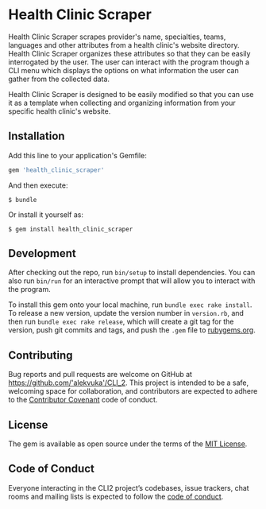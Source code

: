 # Health Clinic Scraper

Health Clinic Scraper scrapes provider's name, specialties, teams, languages and other attributes from a health clinic's website directory. Health Clinic Scraper organizes these attributes so that they can be easily interrogated by the user. The user can interact with the program though a CLI menu which displays the options on what information the user can gather from the collected data.

Health Clinic Scraper is designed to be easily modified so that you can use it as a template when collecting and organizing information from your specific health clinic's website.

## Installation

Add this line to your application's Gemfile:

```ruby
gem 'health_clinic_scraper'
```

And then execute:

    $ bundle

Or install it yourself as:

    $ gem install health_clinic_scraper


## Development

After checking out the repo, run `bin/setup` to install dependencies. You can also run `bin/run` for an interactive prompt that will allow you to interact with the program.

To install this gem onto your local machine, run `bundle exec rake install`. To release a new version, update the version number in `version.rb`, and then run `bundle exec rake release`, which will create a git tag for the version, push git commits and tags, and push the `.gem` file to [rubygems.org](https://rubygems.org).

## Contributing

Bug reports and pull requests are welcome on GitHub at https://github.com/'alekvuka'/CLI_2. This project is intended to be a safe, welcoming space for collaboration, and contributors are expected to adhere to the [Contributor Covenant](http://contributor-covenant.org) code of conduct.

## License

The gem is available as open source under the terms of the [MIT License](https://opensource.org/licenses/MIT).

## Code of Conduct

Everyone interacting in the CLI2 project’s codebases, issue trackers, chat rooms and mailing lists is expected to follow the [code of conduct](https://github.com/'alekvuka'/CLI_2/blob/master/CODE_OF_CONDUCT.md).
